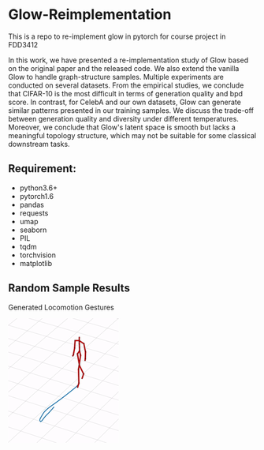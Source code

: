 # Glow-Reimplementation
This is a repo to re-implement glow in pytorch for course project in FDD3412

In this work, we have presented a re-implementation study of Glow based on the original paper and the released code. We also extend the vanilla Glow to handle graph-structure samples. Multiple experiments are conducted on several datasets. From the empirical studies, we conclude that CIFAR-10 is the most difficult in terms of generation quality and bpd score. In contrast, for CelebA and our own datasets, Glow can generate similar patterns presented in our training samples. We discuss the trade-off between generation quality and diversity under different temperatures. Moreover, we conclude that Glow's latent space is smooth but lacks a meaningful topology structure, which may not be suitable for some classical downstream tasks.

## Requirement:

* python3.6+
* pytorch1.6
* pandas
* requests
* umap
* seaborn
* PIL
* tqdm
* torchvision
* matplotlib

## Random Sample Results

Generated Locomotion Gestures

![](figures/s1.gif)
